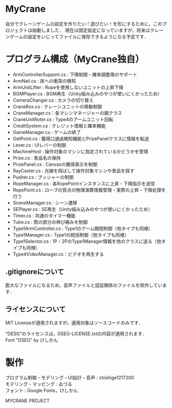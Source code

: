 # MyCrane
自分でクレーンゲームの設定を作りたい！遊びたい！を形にするために，このプロジェクトは始動しました．
現在は固定設定になっていますが，将来はクレーンゲームの設定をいじってファイルに保存できるようになる予定です．

# プログラム構成（MyCrane独自）
- ArmControllerSupport.cs : 下降制限・確率調整用のサポート
- ArmNail.cs : 床への衝突の検知
- ArmUnitLifter : Ropeを使用しないユニットの上昇下降
- BGMPlayer.cs : BGM再生（Unity組み込みのやつが使いにくかったため）
- CameraChanger.cs : カメラの切り替え
- CraneBox.cs : クレーンユニットの移動制御
- CraneManager.cs：各マシンマネージャーの親クラス
- CraneUnitRoter.cs : Type4のアームユニット回転
- CreditSystem.cs : クレジット情報と確率機能
- GameManager.cs : ゲームの終了
- GetPoint.cs : 獲得口通過検知機能とPrizePanelクラスに情報を転送
- Lever.cs : UIレバーの制御
- MachineHost : 操作対象のマシンに指定されているかどうかを管理
- Prize.cs : 景品名の保持
- PrizePanel.cs : Canvasの獲得表示を制御
- RayCaster.cs : 光線を飛ばして操作対象マシンや景品を探す
- Pusher.cs : プッシャーの制御
- RopeManager.cs : 各RopePointインスタンスに上昇・下降指示を送信
- RopePoint.cs : ロープの質点の物理演算情報管理・実際の上昇・下降処理を行う
- SceneManager.cs : シーン遷移
- SEPlayer.cs : SE再生（Unity組み込みのやつが使いにくかったため）
- Timer.cs : 共通のタイマー機能
- Tube.cs : 筒の部分の伸び縮みを制御
- Type1ArmController.cs : Type1のアーム開閉制御（他タイプも同様）
- Type1Manager.cs : Type1の統括制御（他タイプも同様）
- Type1Selector.cs : 1P・2PのType1Manager情報を他のクラスに送る（他タイプも同様）
- Type4VideoManager.cs：ビデオを再生する


## .gitignoreについて
膨大なファイルになるため，音声ファイルと認証関係のファイルを除外しています．

## ライセンスについて
MIT Licenseが適用されますが，適用対象はソースコードのみです．

"DESG"のライセンスは，DSEG-LICENSE.txtの内容が適用されます．  
Font "DSEG" by けしかん

# 製作
プログラム制御・モデリング・UI設計・音声 : chishige1217200  
モデリング・マッピング : ゐづる  
フォント : Google Fonts，けしかん

MYCRANE PROJECT

